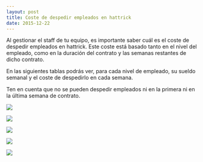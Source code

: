 ```yaml
---
layout: post
title: Coste de despedir empleados en hattrick
date: 2015-12-22
---
```


Al gestionar el staff de tu equipo, es importante saber cuál es el coste de despedir empleados en hattrick. Este coste está basado tanto en el nivel del empleado, como en la duración del contrato y las semanas restantes de dicho contrato.

En las siguientes tablas podrás ver, para cada nivel de empleado, su sueldo semanal y el coste de despedirlo en cada semana.

Ten en cuenta que no se pueden despedir empleados ni en la primera ni en la última semana de contrato.

![](http://i.imgur.com/EBkuBUP.png)

![](http://i.imgur.com/3YgpuR0.png)

![](http://i.imgur.com/gDC6RF3.png)

![](http://i.imgur.com/obWsHjC.png)

![](http://i.imgur.com/o73H7Kv.png)
